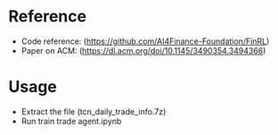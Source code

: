 # Reference

- Code reference: (https://github.com/AI4Finance-Foundation/FinRL)
- Paper on ACM: (https://dl.acm.org/doi/10.1145/3490354.3494366)



# Usage

- Extract the file (tcn_daily_trade_info.7z)
- Run train trade agent.ipynb